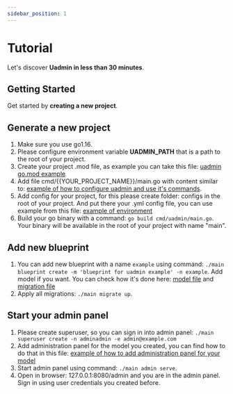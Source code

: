 ```yaml
---
sidebar_position: 1
---
```


# Tutorial

Let's discover **Uadmin in less than 30 minutes**.

## Getting Started

Get started by **creating a new project**.

## Generate a new project

1. Make sure you use go1.16.
2. Please configure environment variable **UADMIN_PATH** that is a path to the root of your project.
3. Create your project .mod file, as example you can take this file: [uadmin go.mod example](https://github.com/sergeyglazyrindev/uadmin/blob/master/uadmin-example/go.mod)
4. Add file cmd/{{YOUR_PROJECT_NAME}}/main.go with content similar to: [example of how to configure uadmin and use it's commands](https://github.com/sergeyglazyrindev/uadmin/blob/master/uadmin-example/cmd/uadmin-example/main.go).
5. Add config for your project, for this please create folder: configs in the root of your project. And put there your .yml config file, you can use example from this file: [example of environment](https://github.com/sergeyglazyrindev/uadmin/blob/master/uadmin-example/configs/dev.yml)
6. Build your go binary with a command: `go build cmd/uadmin/main.go`. Your binary will be available in the root of your project with name "main".

## Add new blueprint

1. You can add new blueprint with a name `example` using command: `./main blueprint create -m 'blueprint for uadmin example' -n example`. Add model if you want. You can check how it's done here: [model file](https://github.com/sergeyglazyrindev/uadmin/blob/master/uadmin-example/blueprint/example/models/models.go) and [migration file](https://github.com/sergeyglazyrindev/uadmin/blob/master/uadmin-example/blueprint/example/migrations/initial_1631027794.go)
2. Apply all migrations: `./main migrate up`.

## Start your admin panel

1. Please create superuser, so you can sign in into admin panel: `./main superuser create -n adminadmin -e admin@example.com`
2. Add administration panel for the model you created, you can find how to do that in this file: [example of how to add administration panel for your model](https://github.com/sergeyglazyrindev/uadmin/blob/master/uadmin-example/blueprint/example/example.go#L16)
3. Start admin panel using command: `./main admin serve`.
4. Open in browser: 127.0.0.1:8080/admin and you are in the admin panel. Sign in using user credentials you created before.
